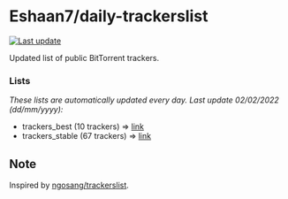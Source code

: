 
# Eshaan7/daily-trackerslist 

[![Last update](https://img.shields.io/badge/Last%20update-02/02/2022-blue.svg)](#)

Updated list of public BitTorrent trackers.

### Lists
*These lists are automatically updated every day. Last update 02/02/2022 (_dd/mm/yyyy_):*

* trackers_best (10 trackers) => [link](https://raw.githubusercontent.com/eshaan7/daily-trackerslist/master/trackers_best.txt)
* trackers_stable (67 trackers) => [link](https://raw.githubusercontent.com/eshaan7/daily-trackerslist/master/trackers_stable.txt)

## Note

Inspired by [ngosang/trackerslist](https://github.com/ngosang/trackerslist).

